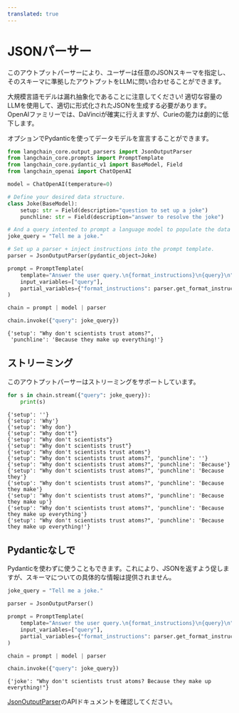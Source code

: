 ```yaml
---
translated: true
---
```


# JSONパーサー

このアウトプットパーサーにより、ユーザーは任意のJSONスキーマを指定し、そのスキーマに準拠したアウトプットをLLMに問い合わせることができます。

大規模言語モデルは漏れ抽象化であることに注意してください! 適切な容量のLLMを使用して、適切に形式化されたJSONを生成する必要があります。 OpenAIファミリーでは、DaVinciが確実に行えますが、Curieの能力は劇的に低下します。

オプションでPydanticを使ってデータモデルを宣言することができます。

```python
from langchain_core.output_parsers import JsonOutputParser
from langchain_core.prompts import PromptTemplate
from langchain_core.pydantic_v1 import BaseModel, Field
from langchain_openai import ChatOpenAI
```

```python
model = ChatOpenAI(temperature=0)
```

```python
# Define your desired data structure.
class Joke(BaseModel):
    setup: str = Field(description="question to set up a joke")
    punchline: str = Field(description="answer to resolve the joke")
```

```python
# And a query intented to prompt a language model to populate the data structure.
joke_query = "Tell me a joke."

# Set up a parser + inject instructions into the prompt template.
parser = JsonOutputParser(pydantic_object=Joke)

prompt = PromptTemplate(
    template="Answer the user query.\n{format_instructions}\n{query}\n",
    input_variables=["query"],
    partial_variables={"format_instructions": parser.get_format_instructions()},
)

chain = prompt | model | parser

chain.invoke({"query": joke_query})
```

```output
{'setup': "Why don't scientists trust atoms?",
 'punchline': 'Because they make up everything!'}
```

## ストリーミング

このアウトプットパーサーはストリーミングをサポートしています。

```python
for s in chain.stream({"query": joke_query}):
    print(s)
```

```output
{'setup': ''}
{'setup': 'Why'}
{'setup': 'Why don'}
{'setup': "Why don't"}
{'setup': "Why don't scientists"}
{'setup': "Why don't scientists trust"}
{'setup': "Why don't scientists trust atoms"}
{'setup': "Why don't scientists trust atoms?", 'punchline': ''}
{'setup': "Why don't scientists trust atoms?", 'punchline': 'Because'}
{'setup': "Why don't scientists trust atoms?", 'punchline': 'Because they'}
{'setup': "Why don't scientists trust atoms?", 'punchline': 'Because they make'}
{'setup': "Why don't scientists trust atoms?", 'punchline': 'Because they make up'}
{'setup': "Why don't scientists trust atoms?", 'punchline': 'Because they make up everything'}
{'setup': "Why don't scientists trust atoms?", 'punchline': 'Because they make up everything!'}
```

## Pydanticなしで

Pydanticを使わずに使うこともできます。これにより、JSONを返すよう促しますが、スキーマについての具体的な情報は提供されません。

```python
joke_query = "Tell me a joke."

parser = JsonOutputParser()

prompt = PromptTemplate(
    template="Answer the user query.\n{format_instructions}\n{query}\n",
    input_variables=["query"],
    partial_variables={"format_instructions": parser.get_format_instructions()},
)

chain = prompt | model | parser

chain.invoke({"query": joke_query})
```

```output
{'joke': "Why don't scientists trust atoms? Because they make up everything!"}
```

[JsonOutputParser](https://api.python.langchain.com/en/latest/output_parsers/langchain_core.output_parsers.json.JsonOutputParser.html#langchain_core.output_parsers.json.JsonOutputParser)のAPIドキュメントを確認してください。
